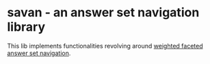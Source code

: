 # savan - an answer set navigation library
This lib implements functionalities revolving around [weighted faceted answer
set navigation](https://doi.org/10.1609/aaai.v36i5.20506). 
